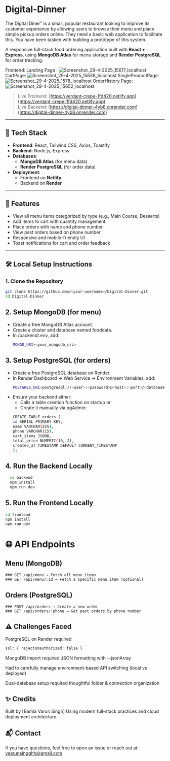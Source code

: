 # Digital-Dinner
The Digital Diner" is a small, popular restaurant looking to improve its customer experience by allowing users to browse their menu and place simple pickup orders online. They need a basic web application to facilitate this. You have been tasked with building a prototype of this system.

A responsive full-stack food ordering application built with **React + Express**, using **MongoDB Atlas** for menu storage and **Render PostgreSQL** for order tracking.

Frontend:
Landing Page : ![Screenshot_29-4-2025_15617_localhost](https://github.com/user-attachments/assets/df25647d-ac0b-447c-a80b-295f01be623f)
CartPage: ![Screenshot_29-4-2025_15638_localhost](https://github.com/user-attachments/assets/e31e7e91-8392-4307-bc19-dea9ec401caf)
SingleProductPage: ![Screenshot_29-4-2025_1578_localhost](https://github.com/user-attachments/assets/43aa7be6-a4d1-413d-a389-a1757b5e2173)
OrderHistory Page: ![Screenshot_29-4-2025_15652_localhost](https://github.com/user-attachments/assets/90afa21a-b920-4379-b27e-0bc503c155eb)

> Live Frontend: [https://verdant-crepe-1fd420.netlify.app](https://verdant-crepe-1fd420.netlify.app)  
> Live Backend: [https://digital-dinner-4yb8.onrender.com](https://digital-dinner-4yb8.onrender.com)

---

## 🔧 Tech Stack

- **Frontend**: React, Tailwind CSS, Axios, Toastify
- **Backend**: Node.js, Express
- **Databases**:
  - **MongoDB Atlas** (for menu data)
  - **Render PostgreSQL** (for order data)
- **Deployment**:
  - Frontend on **Netlify**
  - Backend on **Render**
    
---

## 🚀 Features

- View all menu items categorized by type (e.g., Main Course, Desserts)
- Add items to cart with quantity management
- Place orders with name and phone number
- View past orders based on phone number
- Responsive and mobile-friendly UI
- Toast notifications for cart and order feedback


---

## 🛠️ Local Setup Instructions

### 1. Clone the Repository

```bash
git clone https://github.com/<your-username>/Digital-Dinner.git
cd Digital-Dinner
```
## 2. Setup MongoDB (for menu)

- Create a free MongoDB Atlas account.
- Create a cluster and database named fooddata.
- In /backend/.env, add:
  ```bash
  MONGO_URI=<your_mongodb_uri>
  ```

## 3. Setup PostgreSQL (for orders)
- Create a free PostgreSQL database on Render.
- In Render Dashboard → Web Service → Environment Variables, add:
    ```bash
  POSTGRES_URI=postgresql://<user>:<password>@<host>:<port>/<database>
  ```
- Ensure your backend either:
  - Calls a table creation function on startup or
  - Create it manually via pgAdmin:
  ```bash
  CREATE TABLE orders (
  id SERIAL PRIMARY KEY,
  name VARCHAR(255),
  phone VARCHAR(15),
  cart_items JSONB,
  total_price NUMERIC(10, 2),
  created_at TIMESTAMP DEFAULT CURRENT_TIMESTAMP
  );
  ```
## 4. Run the Backend Locally
```bash
  cd backend
  npm install
  npm run dev
```
## 5. Run the Frontend Locally
```bash
cd frontend
npm install
npm run dev
```
# 🌐 API Endpoints

  ## Menu (MongoDB)
    ### GET /api/menu → Fetch all menu items
    ### GET /api/menu/:id → Fetch a specific menu item (optional)

  ## Orders (PostgreSQL)
    ### POST /api/orders → Create a new order
    ### GET /api/orders/:phone → Get past orders by phone number

## ⚠️ Challenges Faced

PostgreSQL on Render required 
```bash 
ssl: { rejectUnauthorized: false }
```
MongoDB import required JSON formatting with --jsonArray

Had to carefully manage environment-based API switching (local vs deployed)

Dual-database setup required thoughtful folder & connection organization

## ✨ Credits
Built by [Bamla Varun Singh]
Using modern full-stack practices and cloud deployment architecture.

## 📬 Contact
If you have questions, feel free to open an issue or reach out at:
vaarunsingghh@gmail.com
  
